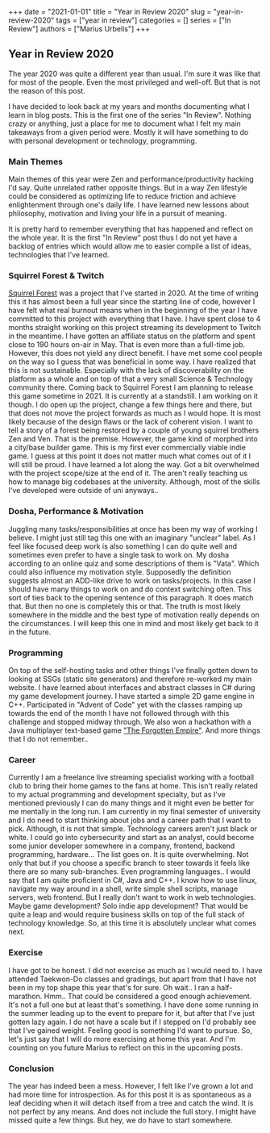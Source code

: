 +++
date = "2021-01-01"
title = "Year in Review 2020"
slug = "year-in-review-2020"
tags = ["year in review"]
categories = []
series = ["In Review"]
authors = ["Marius Urbelis"]
+++

## Year in Review 2020

The year 2020 was quite a different year than usual. I'm sure it was like that for most of the people. Even the most privileged and well-off. But that is not the reason of this post.

I have decided to look back at my years and months documenting what I learn in blog posts. This is the first one of the series "In Review". Nothing crazy or anything, just a place for me to document what I felt my main takeaways from a given period were. Mostly it will have something to do with personal development or technology, programming.

### Main Themes

Main themes of this year were Zen and performance/productivity hacking I'd say. Quite unrelated rather opposite things. But in a way Zen lifestyle could be considered as optimizing life to reduce friction and achieve enlightenment through one's daily life. I have learned new lessons about philosophy, motivation and living your life in a pursuit of meaning.

It is pretty hard to remember everything that has happened and reflect on the whole year. It is the first "In Review" post thus I do not yet have a backlog of entries which would allow me to easier compile a list of ideas, technologies that I've learned.

### Squirrel Forest & Twitch

[Squirrel Forest](https://store.steampowered.com/app/1266720/Squirrel_Forest/) was a project that I've started in 2020. At the time of writing this it has almost been a full year since the starting line of code, however I have felt what real burnout means when in the beginning of the year I have committed to this project with everything that I have. I have spent close to 4 months straight working on this project streaming its development to Twitch in the meantime. I have gotten an affiliate status on the platform and spent close to 190 hours on-air in May. That is even more than a full-time job. However, this does not yield any direct benefit. I have met some cool people on the way so I guess that was beneficial in some way. I have realized that this is not sustainable. Especially with the lack of discoverability on the platform as a whole and on top of that a very small Science & Technology community there. Coming back to Squirrel Forest I am planning to release this game sometime in 2021. It is currently at a standstill. I am working on it though. I do open up the project, change a few things here and there, but that does not move the project forwards as much as I would hope. It is most likely because of the design flaws or the lack of coherent vision. I want to tell a story of a forest being restored by a couple of young squirrel brothers Zen and Ven. That is the premise. However, the game kind of morphed into a city/base builder game. This is my first ever commercially viable indie game. I guess at this point it does not matter much what comes out of it I will still be proud. I have learned a lot along the way. Got a bit overwhelmed with the project scope/size at the end of it. The aren't really teaching us how to manage big codebases at the university. Although, most of the skills I've developed were outside of uni anyways..

### Dosha, Performance & Motivation

Juggling many tasks/responsibilities at once has been my way of working I believe. I might just still tag this one with an imaginary "unclear" label. As I feel like focused deep work is also something I can do quite well and sometimes even prefer to have a single task to work on. My dosha according to an online quiz and some descriptions of them is "Vata". Which could also influence my motivation style. Supposedly the definition suggests almost an ADD-like drive to work on tasks/projects. In this case I should have many things to work on and do context switching often. This sort of ties back to the opening sentence of this paragraph. It does match that. But then no one is completely this or that. The truth is most likely somewhere in the middle and the best type of motivation really depends on the circumstances. I will keep this one in mind and most likely get back to it in the future.

### Programming

On top of the self-hosting tasks and other things I've finally gotten down to looking at SSGs (static site generators)
and therefore re-worked my main website. I have learned about interfaces and abstract classes in C# during my game development journey. I have started a simple 2D game engine in C++. Participated in "Advent of Code" yet with the classes ramping up towards the end of the month I have not followed through with this challenge and stopped midway through. We also won a hackathon with a Java multiplayer text-based game ["The Forgotten Empire"](https://github.com/mariusurbelis/ducs-hackathon-2020). And more things that I do not remember..

### Career

Currently I am a freelance live streaming specialist working with a football club to bring their home games to the fans at home. This isn't really related to my actual programming and development specialty, but as I've mentioned previously I can do many things and it might even be better for me mentally in the long run. I am currently in my final semester of university and I do need to start thinking about jobs and a career path that I want to pick. Although, it is not that simple. Technology careers aren't just black or white. I could go into cybersecurity and start as an analyst, could become some junior developer somewhere in a company, frontend, backend programming, hardware... The list goes on. It is quite overwhelming. Not only that but if you choose a specific branch to steer towards it feels like there are so many sub-branches. Even programming languages.. I would say that I am quite proficient in C#, Java and C++. I know how to use linux, navigate my way around in a shell, write simple shell scripts, manage servers, web frontend. But I really don't want to work in web technologies. Maybe game development? Solo indie app development? That would be quite a leap and would require business skills on top of the full stack of technology knowledge. So, at this time it is absolutely unclear what comes next.

### Exercise

I have got to be honest. I did not exercise as much as I would need to. I have attended Taekwon-Do classes and gradings, but apart from that I have not been in my top shape this year that's for sure. Oh wait.. I ran a half-marathon. Hmm.. That could be considered a good enough achievement. It's not a full one but at least that's something. I have done some running in the summer leading up to the event to prepare for it, but after that I've just gotten lazy again. I do not have a scale but if I stepped on I'd probably see that I've gained weight. Feeling good is something I'd want to pursue. So, let's just say that I will do more exercising at home this year. And I'm counting on you future Marius to reflect on this in the upcoming posts.

### Conclusion

The year has indeed been a mess. However, I felt like I've grown a lot and had more time for introspection. As for this post it is as spontaneous as a leaf deciding when it will detach itself from a tree and catch the wind. It is not perfect by any means. And does not include the full story. I might have missed quite a few things. But hey, we do have to start somewhere.
